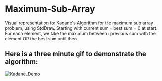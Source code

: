 # Maximum-Sub-Array
Visual representation for Kadane's Algorithm for the maximum sub array problem, using StdDraw.
Starting with current sum = best sum = 0 at start.
For each element, we take the maximum between : previous sum with the element OR the best sum until then.

Here is a three minute gif to demonstrate the algorithm: 
-
![Kadane_Demo](https://github.com/Tomi-1997/Maximum-Sub-Array/blob/main/Kadane_demo2.gif)
